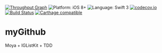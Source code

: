 [![Throughput Graph](https://graphs.waffle.io/nhnam/myGithub.svg)](http://waffle.io/nhnam/myGithub)
<img src="https://img.shields.io/badge/platform-iOS%208%2B-blue.svg?style=flat" alt="Platform: iOS 8+"/>
<img src="https://img.shields.io/badge/language-swift%203-4BC51D.svg?style=flat" alt="Language: Swift 3" />
[![codecov.io](https://codecov.io/gh/nhnam/myGithub/branch/master/graphs/badge.svg)](https://codecov.io/gh/nhnam/myGithub/branch/master)
[![Build Status](https://www.bitrise.io/app/3f54c7c3d272def2.svg?token=xp-xi5BW4MqUossvytpi3Q&branch=master)](https://www.bitrise.io/app/3f54c7c3d272def2)
[![Carthage compatible](https://img.shields.io/badge/Carthage-compatible-4BC51D.svg?style=flat)](https://github.com/Carthage/Carthage)
# myGithub
Moya + IGListKit + TDD
